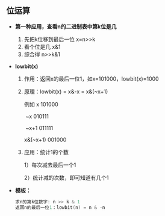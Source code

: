 ## 位运算

- **第一种应用，查看n的二进制表中第k位是几**

  1. 先把k位移到最后一位   x=n>>k
  2. 看个位是几    x&1
  3. 综合得        n>>k&1

- **lowbit(x)**

  1. 作用：返回x的最后一位1，如x=101000，lowbit(x)=1000

  2. 原理：lowbit(x) = x&-x = x&(~x+1)

     例如    x    101000

     ​		   ~x   010111

     ​       ~x+1   011111

      x&(~x+1)   001000

  3. 应用：统计1的个数

     1）每次减去最后一个1

     2）统计减的次数，即可知道有几个1

- **模板：**

  ```c++
  求n的第k位数字: n >> k & 1
  返回n的最后一位1：lowbit(n) = n & -n
  
  ```

  

